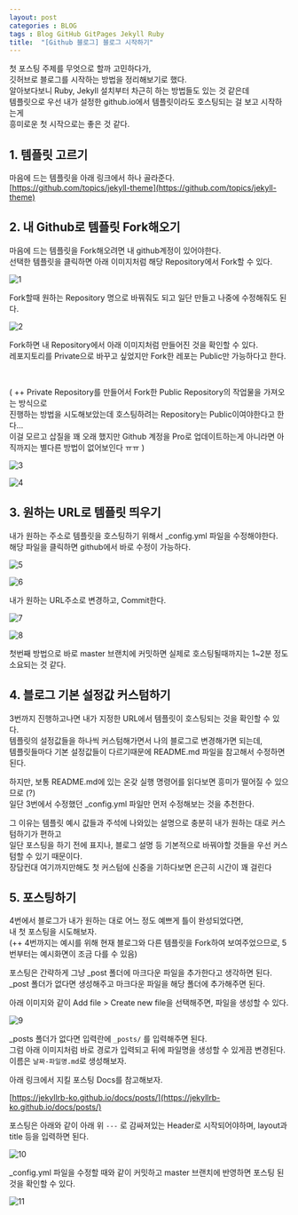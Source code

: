 ```yaml
---
layout: post
categories : BLOG
tags : Blog GitHub GitPages Jekyll Ruby
title:  "[Github 블로그] 블로그 시작하기"
---
```



첫 포스팅 주제를 무엇으로 할까 고민하다가,   
깃허브로 블로그를 시작하는 방법을 정리해보기로 했다.   
알아보다보니 Ruby, Jekyll 설치부터 차근히 하는 방법들도 있는 것 같은데    
템플릿으로 우선 내가 설정한 github.io에서 템플릿이라도 호스팅되는 걸 보고 시작하는게     
흥미로운 첫 시작으로는 좋은 것 같다.    



## 1. 템플릿 고르기

마음에 드는 템플릿을 아래 링크에서 하나 골라준다.     
[https://github.com/topics/jekyll-theme](https://github.com/topics/jekyll-theme)



## 2. 내 Github로 템플릿 Fork해오기 

마음에 드는 템플릿을 Fork해오려면 내 github계정이 있어야한다.     
선택한 템플릿을 클릭하면 아래 이미지처럼 해당 Repository에서 Fork할 수 있다.     

![1](/img/in-post/post-how-to-start-github-blog/1.png)



Fork할때 원하는 Repository 명으로 바꿔줘도 되고 일단 만들고 나중에 수정해줘도 된다. 

![2](/img/in-post/post-how-to-start-github-blog/2.png)



Fork하면 내 Repository에서 아래 이미지처럼 만들어진 것을 확인할 수 있다.    
레포지토리를 Private으로 바꾸고 싶었지만 Fork한 레포는 Public만 가능하다고 한다. 


<br> 


( ++ Private Repository를 만들어서 Fork한 Public Repository의 작업물을 가져오는 방식으로     
진행하는 방법을 시도해보았는데 호스팅하려는 Repository는 Public이여야한다고 한다...    
이걸 모르고 삽질을 꽤 오래 했지만 Github 계정을 Pro로 업데이트하는게 아니라면 아직까지는 별다른 방법이 없어보인다 ㅠㅠ )     

![3](/img/in-post/post-how-to-start-github-blog/3.png)

![4](/img/in-post/post-how-to-start-github-blog/4.png)



## 3. 원하는 URL로 템플릿 띄우기 

내가 원하는 주소로 템플릿을 호스팅하기 위해서 _config.yml 파일을 수정해야한다.    
해당 파일을 클릭하면 github에서 바로 수정이 가능하다.     

![5](/img/in-post/post-how-to-start-github-blog/5.png)

![6](/img/in-post/post-how-to-start-github-blog/6.png)



내가 원하는 URL주소로 변경하고, Commit한다. 

![7](/img/in-post/post-how-to-start-github-blog/7.png)

![8](/img/in-post/post-how-to-start-github-blog/8.png)



첫번째 방법으로 바로 master 브랜치에 커밋하면 실제로 호스팅될때까지는 1~2분 정도 소요되는 것 같다. 



## 4. 블로그 기본 설정값 커스텀하기

3번까지 진행하고나면 내가 지정한 URL에서 템플릿이 호스팅되는 것을 확인할 수 있다.    
템플릿의 설정값들을 하나씩 커스텀해가면서 나의 블로그로 변경해가면 되는데,      
템플릿들마다 기본 설정값들이 다르기때문에 README.md 파일을 참고해서 수정하면 된다.     

하지만, 보통 README.md에 있는 온갖 실행 명령어를 읽다보면 흥미가 떨어질 수 있으므로 (?)     
일단 3번에서 수정했던 _config.yml 파일만 먼저 수정해보는 것을 추천한다. 



그 이유는 템플릿 예시 값들과 주석에 나와있는 설명으로 충분히 내가 원하는 대로 커스텀하기가 편하고      
일단 포스팅을 하기 전에 표지나, 블로그 설명 등 기본적으로 바꿔야할 것들을 우선 커스텀할 수 있기 때문이다.      
장담컨대 여기까지만해도 첫 커스텀에 신중을 기하다보면 은근히 시간이 꽤 걸린다 



## 5. 포스팅하기

4번에서 블로그가 내가 원하는 대로 어느 정도 예쁘게 틀이 완성되었다면,      
내 첫 포스팅을 시도해보자.     
(++ 4번까지는 예시를 위해 현재 블로그와 다른 템플릿을 Fork하여 보여주었으므로, 5번부터는 예시화면이 조금 다를 수 있음)



포스팅은 간략하게 그냥 _post 폴더에 마크다운 파일을 추가한다고 생각하면 된다.     
_post 폴더가 없다면 생성해주고 마크다운 파일을 해당 폴더에 추가해주면 된다. 



 아래 이미지와 같이 Add file > Create new file을 선택해주면, 파일을 생성할 수 있다.

![9](/img/in-post/post-how-to-start-github-blog/9.png)



_posts 폴더가 없다면 입력란에 `_posts/` 를 입력해주면 된다.      
그럼 아래 이미지처럼 바로 경로가 입력되고 뒤에 파일명을 생성할 수 있게끔 변경된다.      
이름은 `날짜-파일명.md`로 생성해보자.       



아래 링크에서 지킬 포스팅 Docs를 참고해보자. 

[https://jekyllrb-ko.github.io/docs/posts/](https://jekyllrb-ko.github.io/docs/posts/)

포스팅은 아래와 같이 아래 위 `---` 로 감싸져있는 Header로 시작되어야하며, layout과 title 등을 입력하면 된다. 

![10](/img/in-post/post-how-to-start-github-blog/10.png)



_config.yml 파일을 수정할 때와 같이 커밋하고 master 브랜치에 반영하면 포스팅 된 것을 확인할 수 있다. 

![11](/img/in-post/post-how-to-start-github-blog/11.png)

